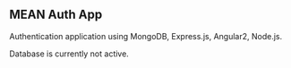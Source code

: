 ## MEAN Auth App

Authentication application using MongoDB, Express.js, Angular2, Node.js.

Database is currently not active.
